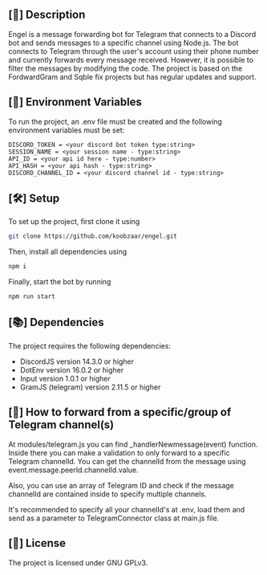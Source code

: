 ## [🚀] Description

Engel is a message forwarding bot for Telegram that connects to a Discord bot and sends messages to a specific channel using Node.js. The bot connects to Telegram through the user's account using their phone number and currently forwards every message received. However, it is possible to filter the messages by modifying the code. The project is based on the FordwardGram and Sqble fix projects but has regular updates and support.


## [🔑] Environment Variables

To run the project, an .env file must be created and the following environment variables must be set:

```
DISCORD_TOKEN = <your discord bot token type:string>
SESSION_NAME = <your session name - type:string> 
API_ID = <your api id here - type:number>
API_HASH = <your api hash - type:string>
DISCORD_CHANNEL_ID = <your discord channel id - type:string>
```

## [🛠️] Setup

To set up the project, first clone it using

```bash
git clone https://github.com/koobzaar/engel.git
```
Then, install all dependencies using

```bash
npm i
```
Finally, start the bot by running

```bash
npm run start
```

## [📚] Dependencies

The project requires the following dependencies:

- DiscordJS version 14.3.0 or higher
- DotEnv version 16.0.2 or higher
- Input version 1.0.1 or higher
- GramJS (telegram) version 2.11.5 or higher

## [🔧] How to forward from a specific/group of Telegram channel(s)

At modules/telegram.js you can find _handlerNewmessage(event) function. Inside there you can make a validation to only forward to a specific Telegram channelId. You can get the channelId from the message using event.message.peerId.channelId.value.

Also, you can use an array of Telegram ID and check if the message channelId are contained inside to specify multiple channels.

It's recommended to specify all your channelId's at .env, load them and send as a parameter to TelegramConnector class at main.js file.
## [📜] License

The project is licensed under GNU GPLv3.
